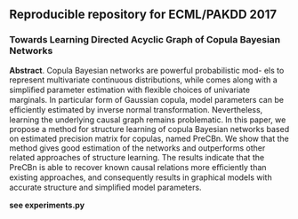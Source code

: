 ## Reproducible repository for ECML/PAKDD 2017

### Towards Learning Directed Acyclic Graph of Copula Bayesian Networks

**Abstract**. Copula Bayesian networks are powerful probabilistic mod- els to represent multivariate continuous distributions, while comes along with a simpliﬁed parameter estimation with ﬂexible choices of univariate marginals. In particular form of Gaussian copula, model parameters can be eﬃciently estimated by inverse normal transformation. Nevertheless, learning the underlying causal graph remains problematic. In this paper, we propose a method for structure learning of copula Bayesian networks based on estimated precision matrix for copulas, named PreCBn. We show that the method gives good estimation of the networks and outperforms other related approaches of structure learning. The results indicate that the PreCBn is able to recover known causal relations more eﬃciently than existing approaches, and consequently results in graphical models with accurate structure and simpliﬁed model parameters.

__see experiments.py__
